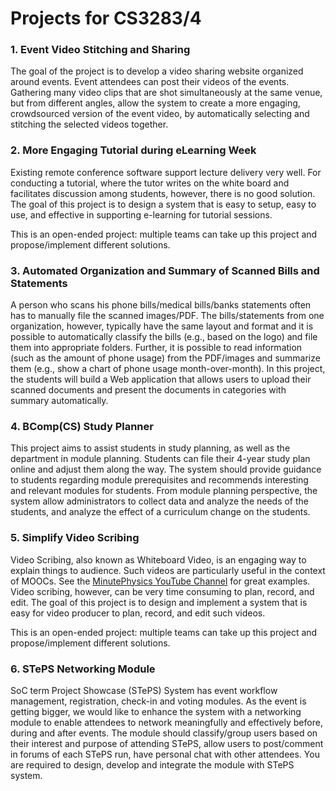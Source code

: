 # Projects for CS3283/4

### 1. Event Video Stitching and Sharing

The goal of the project is to develop a video sharing website organized around events.  Event attendees can post their videos of the events.  Gathering many video clips that are shot simultaneously at the same venue, but from different angles, allow the system to create a more engaging, crowdsourced version of the event video, by automatically selecting and stitching the selected videos together.

### 2. More Engaging Tutorial during eLearning Week

Existing remote conference software support lecture delivery very well. For conducting a tutorial, where the tutor writes on the white board and facilitates discussion among students, however, there is no good solution. The goal of this project is to design a system that is easy to setup, easy to use, and effective in supporting e-learning for tutorial sessions.

This is an open-ended project: multiple teams can take up this project and propose/implement different solutions.

### 3. Automated Organization and Summary of Scanned Bills and Statements

A person who scans his phone bills/medical bills/banks statements often has to manually file the scanned images/PDF. The bills/statements from one organization, however, typically have the same layout and format and it is possible to automatically classify the bills (e.g., based on the logo) and file them into appropriate folders. Further, it is possible to read information (such as the amount of phone usage) from the PDF/images and summarize them (e.g., show a chart of phone usage month-over-month). In this project, the students will build a Web application that allows users to upload their scanned documents and present the documents in categories with summary automatically.

### 4. BComp(CS) Study Planner

This project aims to assist students in study planning, as well as the department in module planning.  Students can file their 4-year study plan online and adjust them along the way.  The system should provide guidance to students regarding module prerequisites and recommends interesting and relevant modules for students.  From module planning perspective, the system allow administrators to collect data and analyze the needs of the students, and analyze the effect of a curriculum change on the students.

### 5. Simplify Video Scribing

Video Scribing, also known as Whiteboard Video, is an engaging way to explain things to audience.  Such videos are particularly useful in the context of MOOCs.  See the [MinutePhysics YouTube Channel](https://www.youtube.com/user/minutephysics) for great examples. Video scribing, however, can be very time consuming to plan, record, and edit.  The goal of this project is to design and implement a system that is easy for video producer to plan, record, and edit such videos.

This is an open-ended project: multiple teams can take up this project and propose/implement different solutions.

### 6. STePS Networking Module

SoC term Project Showcase (STePS) System has event workflow management, registration, check-in and voting modules. As the event is getting bigger, we would like to enhance the system with a networking module to enable attendees to network meaningfully and effectively before, during and after events. The module should classify/group users based on their interest and purpose of attending STePS, allow users to post/comment in forums of each STePS run, have personal chat with other attendees. You are required to design, develop and integrate the module with STePS system.
